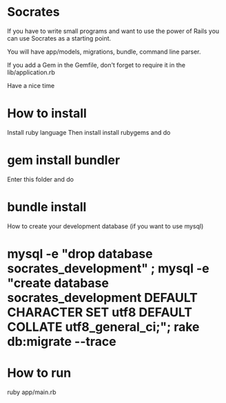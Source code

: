 Socrates
========

If you have to write small programs and want to use the power of Rails you can use Socrates as a starting point.

You will have app/models, migrations, bundle, command line parser.

If you add a Gem in the Gemfile, don't forget to require it in the lib/application.rb

Have a nice time

How to install
==============

Install ruby language
Then install install rubygems and do

  # gem install bundler

Enter this folder and do

  # bundle install

How to create your development database (if you want to use mysql)

  # mysql -e "drop  database socrates_development" ; mysql -e "create database socrates_development DEFAULT CHARACTER SET utf8 DEFAULT COLLATE utf8_general_ci;"; rake db:migrate --trace

How to run
==========

  ruby app/main.rb


